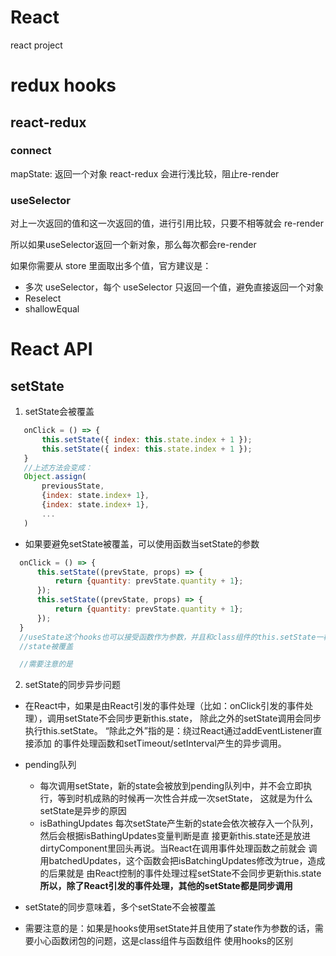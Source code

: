 # React
react project


# redux hooks
## react-redux

### connect
mapState: 返回一个对象 react-redux 会进行浅比较，阻止re-render

### useSelector
对上一次返回的值和这一次返回的值，进行引用比较，只要不相等就会 re-render

所以如果useSelector返回一个新对象，那么每次都会re-render

如果你需要从 store 里面取出多个值，官方建议是：
- 多次 useSelector，每个 useSelector 只返回一个值，避免直接返回一个对象
- Reselect
- shallowEqual


# React API

## setState
1. setState会被覆盖
 ```js
    onClick = () => {
        this.setState({ index: this.state.index + 1 });
        this.setState({ index: this.state.index + 1 });
    }
    //上述方法会变成：
    Object.assign(
        previousState,
        {index: state.index+ 1},
        {index: state.index+ 1},
        ...
    )

 ```
 - 如果要避免setState被覆盖，可以使用函数当setState的参数
  ```js
    onClick = () => {
        this.setState((prevState, props) => {
            return {quantity: prevState.quantity + 1};
        });
        this.setState((prevState, props) => {
            return {quantity: prevState.quantity + 1};
        });
    }
    //useState这个hooks也可以接受函数作为参数，并且和class组件的this.setState一样，可以避免
    //state被覆盖

    //需要注意的是
  ```

2. setState的同步异步问题
 - 在React中，如果是由React引发的事件处理（比如：onClick引发的事件处理），调用setState不会同步更新this.state，
   除此之外的setState调用会同步执行this.setState。 “除此之外”指的是：绕过React通过addEventListener直接添加
   的事件处理函数和setTimeout/setInterval产生的异步调用。

 - pending队列
   - 每次调用setState，新的state会被放到pending队列中，并不会立即执行，等到时机成熟的时候再一次性合并成一次setState，
     这就是为什么setState是异步的原因
   - isBathingUpdates
     每次setState产生新的state会依次被存入一个队列，然后会根据isBathingUpdates变量判断是直
     接更新this.state还是放进dirtyComponent里回头再说。当React在调用事件处理函数之前就会
     调用batchedUpdates，这个函数会把isBatchingUpdates修改为true，造成的后果就是
     由React控制的事件处理过程setState不会同步更新this.state
     **所以，除了React引发的事件处理，其他的setState都是同步调用**

 - setState的同步意味着，多个setState不会被覆盖
 - 需要注意的是：如果是hooks使用setState并且使用了state作为参数的话，需要小心函数闭包的问题，这是class组件与函数组件
   使用hooks的区别
